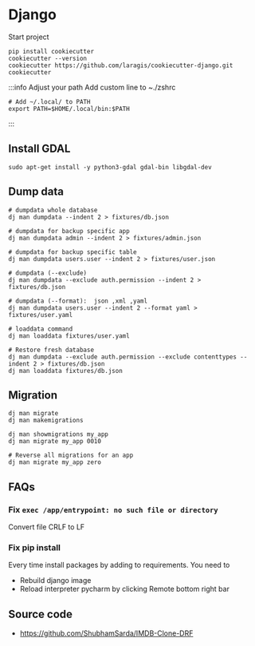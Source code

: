 # Django
Start project
```shell
pip install cookiecutter
cookiecutter --version
cookiecutter https://github.com/laragis/cookiecutter-django.git
cookiecutter

```

:::info Adjust your path
Add custom line to ~./zshrc

```shell
# Add ~/.local/ to PATH
export PATH=$HOME/.local/bin:$PATH
```
:::

## Install GDAL

```shell
sudo apt-get install -y python3-gdal gdal-bin libgdal-dev
```


## Dump data

```shell
# dumpdata whole database
dj man dumpdata --indent 2 > fixtures/db.json

# dumpdata for backup specific app
dj man dumpdata admin --indent 2 > fixtures/admin.json

# dumpdata for backup specific table
dj man dumpdata users.user --indent 2 > fixtures/user.json

# dumpdata (--exclude)
dj man dumpdata --exclude auth.permission --indent 2 > fixtures/db.json

# dumpdata (--format):  json ,xml ,yaml
dj man dumpdata users.user --indent 2 --format yaml > fixtures/user.yaml

# loaddata command
dj man loaddata fixtures/user.yaml

# Restore fresh database
dj man dumpdata --exclude auth.permission --exclude contenttypes --indent 2 > fixtures/db.json
dj man loaddata fixtures/db.json
```

## Migration
```shell
dj man migrate
dj man makemigrations

dj man showmigrations my_app
dj man migrate my_app 0010

# Reverse all migrations for an app
dj man migrate my_app zero
```

## FAQs
### Fix `exec /app/entrypoint: no such file or directory`
Convert file CRLF to LF

### Fix pip install
Every time install packages by adding to requirements. You need to 
- Rebuild django image
- Reload interpreter pycharm by clicking Remote bottom right bar

## Source code
- https://github.com/ShubhamSarda/IMDB-Clone-DRF

